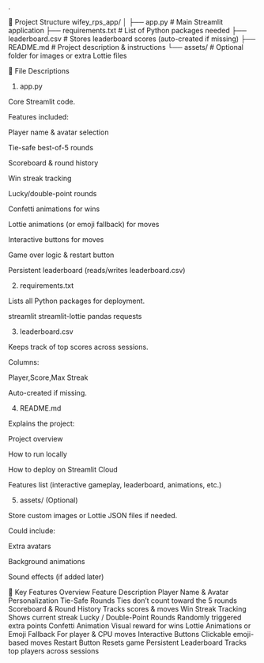 .

📁 Project Structure
wifey_rps_app/
│
├── app.py                 # Main Streamlit application
├── requirements.txt       # List of Python packages needed
├── leaderboard.csv        # Stores leaderboard scores (auto-created if missing)
├── README.md              # Project description & instructions
└── assets/                # Optional folder for images or extra Lottie files

📌 File Descriptions
1. app.py

Core Streamlit code.

Features included:

Player name & avatar selection

Tie-safe best-of-5 rounds

Scoreboard & round history

Win streak tracking

Lucky/double-point rounds

Confetti animations for wins

Lottie animations (or emoji fallback) for moves

Interactive buttons for moves

Game over logic & restart button

Persistent leaderboard (reads/writes leaderboard.csv)

2. requirements.txt

Lists all Python packages for deployment.

streamlit
streamlit-lottie
pandas
requests

3. leaderboard.csv

Keeps track of top scores across sessions.

Columns:

Player,Score,Max Streak


Auto-created if missing.

4. README.md

Explains the project:

Project overview

How to run locally

How to deploy on Streamlit Cloud

Features list (interactive gameplay, leaderboard, animations, etc.)

5. assets/ (Optional)

Store custom images or Lottie JSON files if needed.

Could include:

Extra avatars

Background animations

Sound effects (if added later)

📌 Key Features Overview
Feature	Description
Player Name & Avatar	Personalization
Tie-Safe Rounds	Ties don’t count toward the 5 rounds
Scoreboard & Round History	Tracks scores & moves
Win Streak Tracking	Shows current streak
Lucky / Double-Point Rounds	Randomly triggered extra points
Confetti Animation	Visual reward for wins
Lottie Animations or Emoji Fallback	For player & CPU moves
Interactive Buttons	Clickable emoji-based moves
Restart Button	Resets game
Persistent Leaderboard	Tracks top players across sessions
